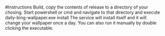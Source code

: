 ﻿#Instructions
Build, copy the contents of release to a directory of your chosing.
Start powershell or cmd and navigate to that directory and execute daily-bing-wallpaper.exe install
The service will install itself and it will change your wallpaper once a day.
You can also run it manually by double clicking the executable.